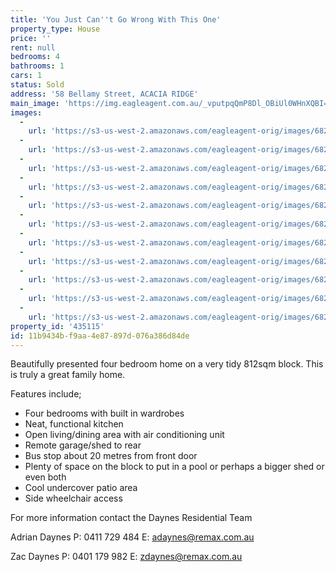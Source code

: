 ```yaml
---
title: 'You Just Can''t Go Wrong With This One'
property_type: House
price: ''
rent: null
bedrooms: 4
bathrooms: 1
cars: 1
status: Sold
address: '58 Bellamy Street, ACACIA RIDGE'
main_image: 'https://img.eagleagent.com.au/_vputpqQmP8Dl_OBiUl0WHnXQBI=/1280x854/smart/https://s3-us-west-2.amazonaws.com/eagleagent-orig/images/6820651/105896410-image-M.jpg'
images:
  -
    url: 'https://s3-us-west-2.amazonaws.com/eagleagent-orig/images/6820661/105896410-image-J.jpg'
  -
    url: 'https://s3-us-west-2.amazonaws.com/eagleagent-orig/images/6820660/105896410-image-I.jpg'
  -
    url: 'https://s3-us-west-2.amazonaws.com/eagleagent-orig/images/6820659/105896410-image-H.jpg'
  -
    url: 'https://s3-us-west-2.amazonaws.com/eagleagent-orig/images/6820658/105896410-image-G.jpg'
  -
    url: 'https://s3-us-west-2.amazonaws.com/eagleagent-orig/images/6820657/105896410-image-F.jpg'
  -
    url: 'https://s3-us-west-2.amazonaws.com/eagleagent-orig/images/6820656/105896410-image-E.jpg'
  -
    url: 'https://s3-us-west-2.amazonaws.com/eagleagent-orig/images/6820655/105896410-image-D.jpg'
  -
    url: 'https://s3-us-west-2.amazonaws.com/eagleagent-orig/images/6820654/105896410-image-C.jpg'
  -
    url: 'https://s3-us-west-2.amazonaws.com/eagleagent-orig/images/6820653/105896410-image-B.jpg'
  -
    url: 'https://s3-us-west-2.amazonaws.com/eagleagent-orig/images/6820652/105896410-image-A.jpg'
  -
    url: 'https://s3-us-west-2.amazonaws.com/eagleagent-orig/images/6820651/105896410-image-M.jpg'
property_id: '435115'
id: 11b9434b-f9aa-4e87-897d-076a386d84de
---
```

Beautifully presented four bedroom home on a very tidy 812sqm block. This is truly a great family home.

Features include;

*  Four bedrooms with built in wardrobes
*  Neat, functional kitchen
*  Open living/dining area with air conditioning unit
*  Remote garage/shed to rear
*  Bus stop about 20 metres from front door
*  Plenty of space on the block to put in a pool or perhaps a bigger shed or even both
*  Cool undercover patio area
*  Side wheelchair access

For more information contact the Daynes Residential Team

Adrian Daynes
P: 0411 729 484
E: adaynes@remax.com.au

Zac Daynes
P: 0401 179 982
E: zdaynes@remax.com.au